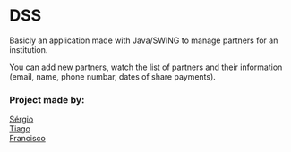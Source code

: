 # DSS

<p>Basicly an application made with Java/SWING to manage partners for an institution.</p>
<p>You can add new partners, watch the list of partners and their information (email, name, phone numbar, dates of share payments).<p>

### Project made by:

[Sérgio](http://github.com/a-sac) <br>
[Tiago](http://github.com/tdaa) <br>
[Francisco](http://github.com/FranciscoLira)

